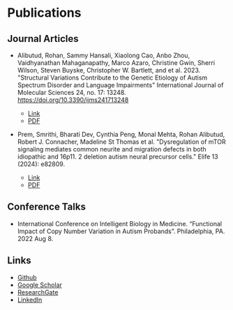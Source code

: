 # Publications

## Journal Articles

* Alibutud, Rohan, Sammy Hansali, Xiaolong Cao, Anbo Zhou, Vaidhyanathan Mahaganapathy, Marco Azaro, Christine Gwin, Sherri Wilson, Steven Buyske, Christopher W. Bartlett, and et al. 2023. "Structural Variations Contribute to the Genetic Etiology of Autism Spectrum Disorder and Language Impairments" International Journal of Molecular Sciences 24, no. 17: 13248. https://doi.org/10.3390/ijms241713248 
	* [Link](https://www.mdpi.com/1422-0067/24/17/13248)
	* [PDF](https://www.mdpi.com/1422-0067/24/17/13248/pdf?version=1693040499)

* Prem, Smrithi, Bharati Dev, Cynthia Peng, Monal Mehta, Rohan Alibutud, Robert J. Connacher, Madeline St Thomas et al. "Dysregulation of mTOR signaling mediates common neurite and migration defects in both idiopathic and 16p11. 2 deletion autism neural precursor cells." Elife 13 (2024): e82809.
	* [Link](https://elifesciences.org/articles/82809)
	* [PDF](https://elifesciences.org/download/aHR0cHM6Ly9jZG4uZWxpZmVzY2llbmNlcy5vcmcvYXJ0aWNsZXMvODI4MDkvZWxpZmUtODI4MDktdjIucGRmP2Nhbm9uaWNhbFVyaT1odHRwczovL2VsaWZlc2NpZW5jZXMub3JnL2FydGljbGVzLzgyODA5/elife-82809-v2.pdf?_hash=AOkq8iSFgf76Nn7fPWncLqWzL%2FFDCPhv84Thk5X%2BED4%3D)

## Conference Talks
* International Conference on Intelligent Biology in Medicine. “Functional Impact of Copy Number Variation in Autism Probands”. Philadelphia, PA. 2022 Aug 8.


## Links

* [Github](https://github.com/RohanAlibutud)
* [Google Scholar ](https://scholar.google.com/citations?hl=en&user=KfV9jIIAAAAJ)
* [ResearchGate](https://www.researchgate.net/profile/Rohan-Alibutud)
* [LinkedIn](https://www.linkedin.com/in/rohan-alibutud-2259b2104)
